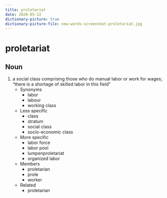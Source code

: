 ```yaml
---
title: proletariat
date: 2020-05-22
dictionary-picture: true
dictionary-picture-file: new-words-screenshot-proletariat.jpg
---
```



# proletariat


## Noun

1. a social class comprising those who do manual labor or work for wages; “there is a shortage of skilled labor in this field”
	- Synonyms
		- labor
		- labour
		- working class
	- Less specific
		- class
		- stratum
		- social class
		- socio-economic class
	- More specific
		- labor force
		- labor pool
		- lumpenproletariat
		- organized labor
	- Members
		- proletarian
		- prole
		- worker
	- Related
		- proletarian